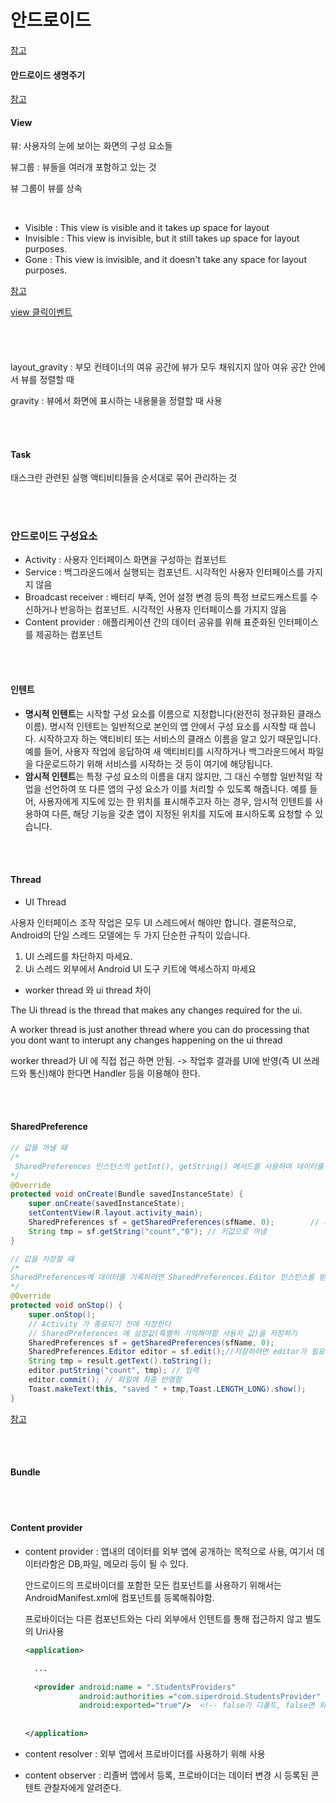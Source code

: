 # 안드로이드

[참고](https://kairo96.gitbooks.io/android/content/ch2.1.html)

#### 안드로이드 생명주기

[참고](https://developer.android.com/guide/components/activities/activity-lifecycle.html)



#### View

뷰:  사용자의 눈에 보이는 화면의 구성 요소들

뷰그룹 : 뷰들을 여러개 포함하고 있는 것 

뷰 그룹이 뷰를 상속

<br/>

- Visible :  This view is visible and it takes up space for layout
- Invisible :  This view is invisible, but it still takes up space for layout purposes.
- Gone  : This view is invisible, and it doesn't take any space for layout purposes.

[참고](https://stackoverflow.com/questions/11556607/android-difference-between-invisible-and-gone)



[view 클릭이벤트](http://jizard.tistory.com/9)

<br/><br/>

####  

layout_gravity : 부모 컨테이너의 여유 공간에 뷰가 모두 채워지지 않아 여유 공간 안에서 뷰를 정렬할 때

gravity : 뷰에서 화면에 표시하는 내용물을 정렬할 때 사용

<br/><br/>





#### Task

태스크란 관련된 실행 액티비티들을 순서대로 묶어 관리하는 것

<br/><br/>



### 안드로이드 구성요소

- Activity  : 사용자 인터페이스 화면을 구성하는 컴포넌트
- Service  : 백그라운드에서 실행되는 컴포넌트. 시각적인 사용자 인터페이스를 가지지 않음
- Broadcast receiver : 배터리 부족, 언어 설정 변경 등의 특정 브로드캐스트를 수신하거나 반응하는 컴포넌트. 시각적인 사용자 인터페이스를 가지지 않음
- Content provider : 애플리케이션 간의 데이터 공유를 위해 표준화된 인터페이스를 제공하는 컴포넌트

<br/><br/>



#### 인텐트

- **명시적 인텐트**는 시작할 구성 요소를 이름으로 지정합니다(완전히 정규화된 클래스 이름). 명시적 인텐트는 일반적으로 본인의 앱 안에서 구성 요소를 시작할 때 씁니다. 시작하고자 하는 액티비티 또는 서비스의 클래스 이름을 알고 있기 때문입니다. 예를 들어, 사용자 작업에 응답하여 새 액티비티를 시작하거나 백그라운드에서 파일을 다운로드하기 위해 서비스를 시작하는 것 등이 여기에 해당됩니다.
- **암시적 인텐트**는 특정 구성 요소의 이름을 대지 않지만, 그 대신 수행할 일반적일 작업을 선언하여 또 다른 앱의 구성 요소가 이를 처리할 수 있도록 해줍니다. 예를 들어, 사용자에게 지도에 있는 한 위치를 표시해주고자 하는 경우, 암시적 인텐트를 사용하여 다른, 해당 기능을 갖춘 앱이 지정된 위치를 지도에 표시하도록 요청할 수 있습니다.

<br/><br/>



#### Thread

- UI Thread

사용자 인터페이스 조작 작업은 모두 UI 스레드에서 해야만 합니다. 결론적으로, Android의 단일 스레드 모델에는 두 가지 단순한 규칙이 있습니다.

1. UI 스레드를 차단하지 마세요.
2. Ui 스레드 외부에서 Android UI 도구 키트에 액세스하지 마세요

- worker thread 와 ui thread 차이 

The Ui thread is the thread that makes any changes required for the ui.

A worker thread is just another thread where you can do processing that you dont want to interupt any changes happening on the ui thread



worker thread가 UI 에 직접 접근 하면 안됨. ->  작업후 결과를 UI에 반영(즉 UI 쓰레드와 통신)해야 한다면 Handler 등을 이용해야 한다.

<br/><br/>



#### SharedPreference

```java
// 값을 꺼낼 때
/*
 SharedPreferences 인스턴스의 getInt(), getString() 메서드를 사용하여 데이터를 불러옵니다. 데이터를 불러오는 메서드에는 총 두 개의 인자를 넣어주며, 첫 번째에는 불러올 데이터의 키(Key) 값, 두 번째에는 해당 키에 해당하는 값이 없을 경우 반환할 값을 넣어줍니다.
*/
@Override
protected void onCreate(Bundle savedInstanceState) {        			  
  	super.onCreate(savedInstanceState);
    setContentView(R.layout.activity_main);
	SharedPreferences sf = getSharedPreferences(sfName, 0);        // 지난번 저장해놨던 사용자 입력값을 꺼내서 보여주기
    String tmp = sf.getString("count","0"); // 키값으로 꺼냄
}

// 값을 저장할 때
/*
SharedPreferences에 데이터를 기록하려면 SharedPreferences.Editor 인스턴스를 받아야 합니다. Editor 인스턴스를 받은 후에는 저장하고 싶은 데이터의 형태에 따라 putInt(KEY, VALUE), putFloat(KEY, VALUE), putString(KEY, VALUE) 등의 메서드를 사용하여 데이터를 저장합니다. 데이터 기록을 마친 후에는 commit() 메서드를 호출해야만 변경 사항이 저장됩니다.
*/
@Override
protected void onStop() {
    super.onStop();
    // Activity 가 종료되기 전에 저장한다
    // SharedPreferences 에 설정값(특별히 기억해야할 사용자 값)을 저장하기
    SharedPreferences sf = getSharedPreferences(sfName, 0);
    SharedPreferences.Editor editor = sf.edit();//저장하려면 editor가 필요
    String tmp = result.getText().toString();
    editor.putString("count", tmp); // 입력
    editor.commit(); // 파일에 최종 반영함
    Toast.makeText(this, "saved " + tmp,Toast.LENGTH_LONG).show();
}
```

[참고](http://j07051.tistory.com/entry/SharedPreferences)

<br/><br/>





#### Bundle





<br/><br/>



#### Content provider

- content provider :  앱내의 데이터를 외부 앱에 공개하는 목적으로 사용, 여기서 데이터라함은 DB,파일, 메모리 등이 될 수 있다.

  안드로이드의 프로바이더를 포함한 모든 컴포넌트를 사용하기 위해서는 AndroidManifest.xml에 컴포넌트를 등록해줘야함. 

  프로바이더는 다른 컴포넌트와는 다리 외부에서 인텐트를 통해 접근하지 않고 별도의 Uri사용

  ```xml
  <application>

    ...
    
    <provider android:name = ".StudentsProviders"
              android:authorities ="com.siperdroid.StudentsProvider"
              android:exported="true"/>  <!-- false가 디폴트, false면 외부 앱에서 접근 못함 -->
    
    
  </application>
  ```


- content resolver : 외부 앱에서 프로바이더를 사용하기 위해 사용



- content observer : 리졸버 앱에서 등록, 프로바이더는 데이터 변경 시 등록된 콘텐트 관찰자에게 알려준다. 



